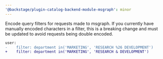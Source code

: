 ```yaml
---
'@backstage/plugin-catalog-backend-module-msgraph': minor
---
```


Encode query filters for requests made to msgraph. If you currently have manually encoded characters in a filter, this is a breaking change and must be updated to avoid requests being double encoded.

```diff
user:
-    filter: department in('MARKETING', 'RESEARCH %26 DEVELOPMENT')
+    filter: department in('MARKETING', 'RESEARCH & DEVELOPMENT')
```
